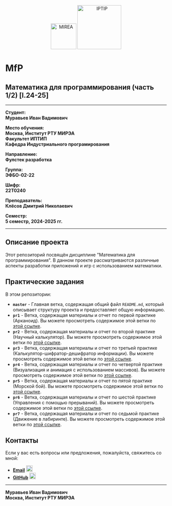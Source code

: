 <p align="center">
  <img src="https://www.mirea.ru/upload/medialibrary/c1a/MIREA_Gerb_Colour.jpg" alt="MIREA" width="80"/>
  <img src="https://www.mirea.ru/upload/medialibrary/26c/FTI_colour.jpg" alt="IPTIP" width="137"/> 
</p>

# MfP
## Математика для программирования (часть 1/2) [I.24-25]
---

**Студент:**  
**Муравьев Иван Вадимович**  

**Место обучения:**  
**Москва, Институт РТУ МИРЭА**  
**Факультет ИПТИП**  
**Кафедра Индустриального програмирования**  

**Направление:**  
**Фулстек разработка**  

**Группа:**  
**ЭФБО-02-22**  

**Шифр:**  
**22Т0240**  

**Преподаватель:**  
**Клёсов Дмитрий Николаевич**  

**Семестр:**  
**5 семестр, 2024-2025 гг.**

---

## Описание проекта

Этот репозиторий посвящён дисциплине "Математика для программирования". В данном проекте рассматриваются различные аспекты разработки приложений и игр с использованием математики.

## Практические задания

В этом репозитории:

- **`master`** - Главная ветка, содержащая общий файл `README.md`, который описывает структуру проекта и предоставляет общую информацию.
- **`pr1`** - Ветка, содержащая материалы и отчет по первой практике (Арканоид). Вы можете просмотреть содержимое этой ветки по [этой ссылке](https://github.com/Skeyanast/Math_prog_Sem5/tree/pr1).
- **`pr2`** - Ветка, содержащая материалы и отчет по второй практике (Научный калькулятор). Вы можете просмотреть содержимое этой ветки по [этой ссылке](https://github.com/Skeyanast/Math_prog_Sem5/tree/pr2).
- **`pr3`** - Ветка, содержащая материалы и отчет по третьей практике (Калькулятор-шифратор-дешифратор информации). Вы можете просмотреть содержимое этой ветки по [этой ссылке](https://github.com/Skeyanast/Math_prog_Sem5/tree/pr3).
- **`pr4`** - Ветка, содержащая материалы и отчет по четвертой практике (Визуализация и анимация с использованием массивов). Вы можете просмотреть содержимое этой ветки по [этой ссылке](https://github.com/Skeyanast/Math_prog_Sem5/tree/pr4).
- **`pr5`** - Ветка, содержащая материалы и отчет по пятой практике (Морской бой). Вы можете просмотреть содержимое этой ветки по [этой ссылке](https://github.com/Skeyanast/Math_prog_Sem5/tree/pr5).
- **`pr6`** - Ветка, содержащая материалы и отчет по шестой практике (Управления с помощью прерываний). Вы можете просмотреть содержимое этой ветки по [этой ссылке](https://github.com/Skeyanast/Math_prog_Sem5/tree/pr6).
- **`pr7`** - Ветка, содержащая материалы и отчет по седьмой практике (Движение в лабиринте). Вы можете просмотреть содержимое этой ветки по [этой ссылке](https://github.com/Skeyanast/Math_prog_Sem5/tree/pr7).

## Контакты

Если у вас есть вопросы или предложения, пожалуйста, свяжитесь со мной:

- **[Email](mailto:muravev.i.v@edu.mirea.ru)** <img src="https://www.svgrepo.com/show/452213/gmail.svg" alt="Email Icon" width="20"/>
- **[GitHub](https://github.com/Skeyanast)** <img src="https://www.svgrepo.com/show/475654/github-color.svg" alt="GitHub Icon" width="20"/>

---

**Муравьев Иван Вадимович**  
**Москва, Институт РТУ МИРЭА**
